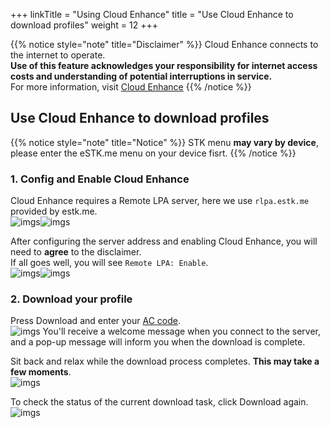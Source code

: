 +++
linkTitle = "Using Cloud Enhance"
title = "Use Cloud Enhance to download profiles"
weight = 12
+++

{{% notice style="note" title="Disclaimer" %}}
Cloud Enhance connects to the internet to operate.  
**Use of this feature acknowledges your responsibility for internet access costs and understanding of potential interruptions in service.**  
For more information, visit [Cloud Enhance](/stk/settings/cloud-enhance/#disclaimer)
{{% /notice %}}

## Use Cloud Enhance to download profiles

{{% notice style="note" title="Notice" %}}
STK menu **may vary by device**, please enter the eSTK.me menu on your device fisrt.
{{% /notice %}}

### 1. Config and Enable Cloud Enhance

Cloud Enhance requires a Remote LPA server, here we use `rlpa.estk.me` provided by estk.me.  
![imgs](01.png?height=35vh&classes=inline)![imgs](02.png?height=35vh&classes=inline)

After configuring the server address and enabling Cloud Enhance, you will need to **agree** to the disclaimer.  
If all goes well, you will see `Remote LPA: Enable`.  
![imgs](03.png?height=35vh&classes=inline)![imgs](04.png?height=35vh&classes=inline)

### 2. Download your profile

Press Download and enter your [AC code](/manual/activation-code).  
![imgs](05.png?height=35vh&classes=inline)
You'll receive a welcome message when you connect to the server, and a pop-up message will inform you when the download is complete.  

Sit back and relax while the download process completes. **This may take a few moments**.  
![imgs](06.png?height=35vh&classes=inline)  

To check the status of the current download task, click Download again.  
![imgs](07.png?height=35vh&classes=inline)

